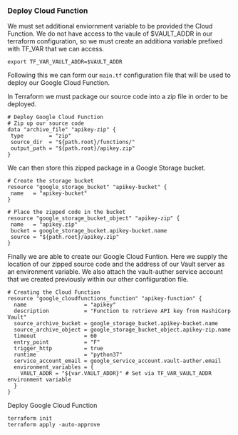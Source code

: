 ### Deploy Cloud Function

We must set additional enviornment variable to be provided the Cloud Function. We do not have access to the vaule of $VAULT_ADDR in our terraform configuration, so we must create an additiona variable prefixed with TF_VAR that we can access.
    
    export TF_VAR_VAULT_ADDR=$VAULT_ADDR

Following this we can form our `main.tf` configuration file that will be used to deploy our Google Cloud Function.

In Terraform we must package our source code into a zip file in order to be deployed.
```hcl
# Deploy Google Cloud Function
# Zip up our source code
data "archive_file" "apikey-zip" {
 type        = "zip"
 source_dir  = "${path.root}/functions/"
 output_path = "${path.root}/apikey.zip"
}
```

We can then store this zipped package in a Google Storage bucket.
```hcl
# Create the storage bucket
resource "google_storage_bucket" "apikey-bucket" {
 name   = "apikey-bucket"
}
```
```hcl
# Place the zipped code in the bucket
resource "google_storage_bucket_object" "apikey-zip" {
 name   = "apikey.zip"
 bucket = google_storage_bucket.apikey-bucket.name
 source = "${path.root}/apikey.zip"
}
```

Finally we are able to create our Google Cloud Funtion. Here we supply the location of our zipped source code and the address of our Vault server as an environment variable. We also attach the vault-auther service account that we created previously within our other confiiguration file.
```hcl 
# Creating the Cloud Function
resource "google_cloudfunctions_function" "apikey-function" {
  name                  = "apikey"
  description           = "Function to retrieve API key from HashiCorp Vault"
  source_archive_bucket = google_storage_bucket.apikey-bucket.name
  source_archive_object = google_storage_bucket_object.apikey-zip.name
  timeout               = 60
  entry_point           = "F"
  trigger_http          = true
  runtime               = "python37"
  service_account_email = google_service_account.vault-auther.email
  environment_variables = {
    VAULT_ADDR = "${var.VAULT_ADDR}" # Set via TF_VAR_VAULT_ADDR environment variable
  }
}
```

Deploy Google Cloud Function 

    terraform init
    terraform apply -auto-approve
